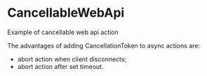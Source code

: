 # CancellableWebApi
Example of cancellable web api action

The advantages of adding CancellationToken to async actions are:
- abort action when client disconnects;
- abort action after set timeout.
